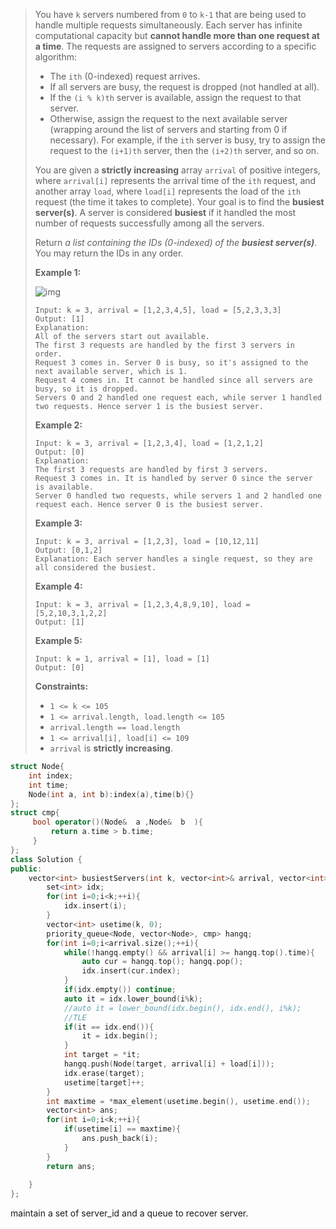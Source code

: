 > You have `k` servers numbered from `0` to `k-1` that are being used to handle multiple requests simultaneously. Each server has infinite computational capacity but **cannot handle more than one request at a time**. The requests are assigned to servers according to a specific algorithm:
>
> - The `ith` (0-indexed) request arrives.
> - If all servers are busy, the request is dropped (not handled at all).
> - If the `(i % k)th` server is available, assign the request to that server.
> - Otherwise, assign the request to the next available server (wrapping around the list of servers and starting from 0 if necessary). For example, if the `ith` server is busy, try to assign the request to the `(i+1)th` server, then the `(i+2)th` server, and so on.
>
> You are given a **strictly increasing** array `arrival` of positive integers, where `arrival[i]` represents the arrival time of the `ith` request, and another array `load`, where `load[i]` represents the load of the `ith` request (the time it takes to complete). Your goal is to find the **busiest server(s)**. A server is considered **busiest** if it handled the most number of requests successfully among all the servers.
>
> Return *a list containing the IDs (0-indexed) of the **busiest server(s)***. You may return the IDs in any order.
>
>  
>
> **Example 1:**
>
> ![img](https://tva1.sinaimg.cn/large/007S8ZIlly1gjcm7505ckj30at06574f.jpg)
>
> ```
> Input: k = 3, arrival = [1,2,3,4,5], load = [5,2,3,3,3] 
> Output: [1] 
> Explanation:
> All of the servers start out available.
> The first 3 requests are handled by the first 3 servers in order.
> Request 3 comes in. Server 0 is busy, so it's assigned to the next available server, which is 1.
> Request 4 comes in. It cannot be handled since all servers are busy, so it is dropped.
> Servers 0 and 2 handled one request each, while server 1 handled two requests. Hence server 1 is the busiest server.
> ```
>
> **Example 2:**
>
> ```
> Input: k = 3, arrival = [1,2,3,4], load = [1,2,1,2]
> Output: [0]
> Explanation:
> The first 3 requests are handled by first 3 servers.
> Request 3 comes in. It is handled by server 0 since the server is available.
> Server 0 handled two requests, while servers 1 and 2 handled one request each. Hence server 0 is the busiest server.
> ```
>
> **Example 3:**
>
> ```
> Input: k = 3, arrival = [1,2,3], load = [10,12,11]
> Output: [0,1,2]
> Explanation: Each server handles a single request, so they are all considered the busiest.
> ```
>
> **Example 4:**
>
> ```
> Input: k = 3, arrival = [1,2,3,4,8,9,10], load = [5,2,10,3,1,2,2]
> Output: [1]
> ```
>
> **Example 5:**
>
> ```
> Input: k = 1, arrival = [1], load = [1]
> Output: [0]
> ```
>
>  
>
> **Constraints:**
>
> - `1 <= k <= 105`
> - `1 <= arrival.length, load.length <= 105`
> - `arrival.length == load.length`
> - `1 <= arrival[i], load[i] <= 109`
> - `arrival` is **strictly increasing**.

```cpp
struct Node{
    int index;
    int time;
    Node(int a, int b):index(a),time(b){}
};
struct cmp{
     bool operator()(Node&  a ,Node&  b  ){
         return a.time > b.time;
	 } 
}; 
class Solution {
public:
    vector<int> busiestServers(int k, vector<int>& arrival, vector<int>& load) {
        set<int> idx;
        for(int i=0;i<k;++i){
            idx.insert(i);
        }
        vector<int> usetime(k, 0);
        priority_queue<Node, vector<Node>, cmp> hangq;
        for(int i=0;i<arrival.size();++i){
            while(!hangq.empty() && arrival[i] >= hangq.top().time){
                auto cur = hangq.top(); hangq.pop();
                idx.insert(cur.index);
            }
            if(idx.empty()) continue;
            auto it = idx.lower_bound(i%k);
            //auto it = lower_bound(idx.begin(), idx.end(), i%k); 
            //TLE
            if(it == idx.end()){
                it = idx.begin();
            }
            int target = *it;
            hangq.push(Node(target, arrival[i] + load[i]));
            idx.erase(target);
            usetime[target]++;
        }
        int maxtime = *max_element(usetime.begin(), usetime.end());
        vector<int> ans;
        for(int i=0;i<k;++i){
            if(usetime[i] == maxtime){
                ans.push_back(i);
            }
        }
        return ans;
        
    }
};
```

maintain a set of server_id and a queue to recover server.